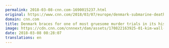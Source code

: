 ```yaml
---
permalink: 2018-03-08-cnn.com-1690015237.html
original: https://www.cnn.com/2018/03/07/europe/denmark-submarine-death-trial-intl/index.html
domain: cnn.com
title: Denmark braces for one of most gruesome murder trials in its history
image: https://cdn.cnn.com/cnnnext/dam/assets/170822163925-01-kim-wall-handout-super-tease.jpg
date: 2018-03-08 08:28:07
translations: en
---
```


